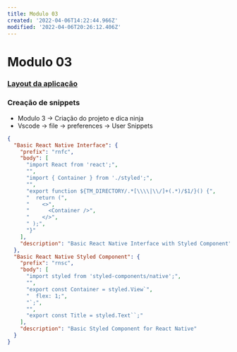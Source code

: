 ```yaml
---
title: Modulo 03
created: '2022-04-06T14:22:44.966Z'
modified: '2022-04-06T20:26:12.406Z'
---
```


# Modulo 03

### [Layout da aplicação](https://www.figma.com/file/e8Kkb8QImQV0Z0F8WXkgju/RentX-Ignite---Offline-First?node-id=22%3A583)

### Creação de snippets

- Modulo 3 -> Criação do projeto e dica ninja
- Vscode -> file -> preferences -> User Snippets

```json
{
  "Basic React Native Interface": {
    "prefix": "rnfc",
    "body": [
      "import React from 'react';",
      "",
      "import { Container } from './styled';",
      "",
      "export function ${TM_DIRECTORY/.*[\\\\|\\/]+(.*)/$1/}() {",
      "  return (",
      "    <>",
      "      <Container />",
      "    </>",
      " );",
      "}"
    ],
    "description": "Basic React Native Interface with Styled Component"
  },
  "Basic React Native Styled Component": {
    "prefix": "rnsc",
    "body": [
      "import styled from 'styled-components/native';",
      "",
      "export const Container = styled.View`",
      "  flex: 1;",
      "`;",
      "",
      "export const Title = styled.Text``;"
    ],
    "description": "Basic Styled Component for React Native"
  }
}
```


